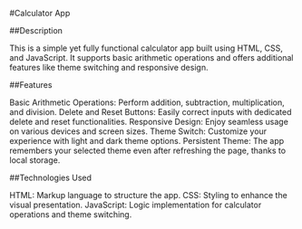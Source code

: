 #Calculator App


##Description

This is a simple yet fully functional calculator app built using HTML, CSS, and JavaScript. It supports basic arithmetic operations and offers additional features like theme switching and responsive design.


##Features

Basic Arithmetic Operations: Perform addition, subtraction, multiplication, and division.
Delete and Reset Buttons: Easily correct inputs with dedicated delete and reset functionalities.
Responsive Design: Enjoy seamless usage on various devices and screen sizes.
Theme Switch: Customize your experience with light and dark theme options.
Persistent Theme: The app remembers your selected theme even after refreshing the page, thanks to local storage.


##Technologies Used

HTML: Markup language to structure the app.
CSS: Styling to enhance the visual presentation.
JavaScript: Logic implementation for calculator operations and theme switching.
